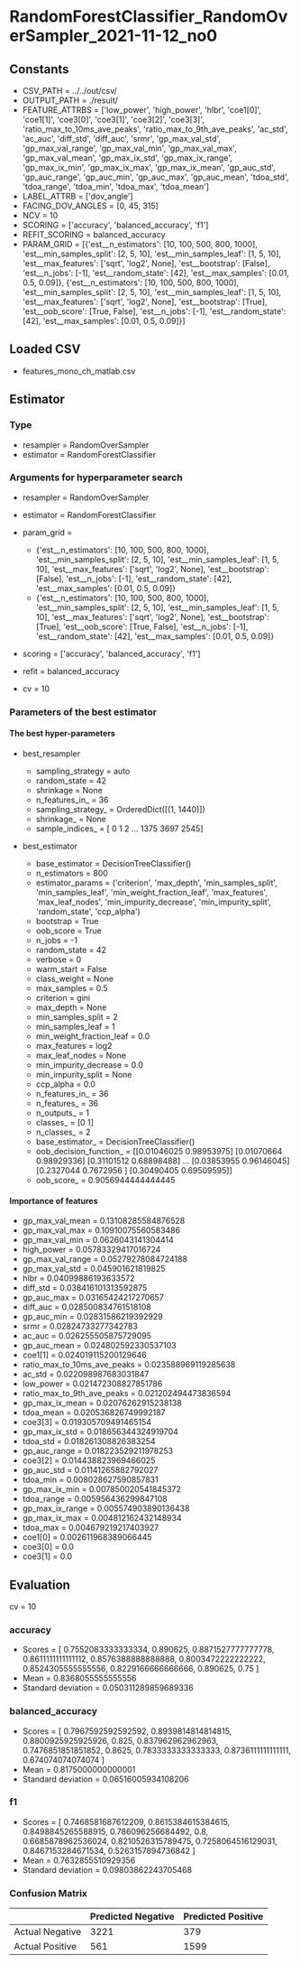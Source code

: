 # RandomForestClassifier_RandomOverSampler_2021-11-12_no0
## Constants
- CSV_PATH = ../../out/csv/
- OUTPUT_PATH = ./result/
- FEATURE_ATTRBS = ['low_power', 'high_power', 'hlbr', 'coe1[0]', 'coe1[1]', 'coe3[0]', 'coe3[1]', 'coe3[2]', 'coe3[3]', 'ratio_max_to_10ms_ave_peaks', 'ratio_max_to_9th_ave_peaks', 'ac_std', 'ac_auc', 'diff_std', 'diff_auc', 'srmr', 'gp_max_val_std', 'gp_max_val_range', 'gp_max_val_min', 'gp_max_val_max', 'gp_max_val_mean', 'gp_max_ix_std', 'gp_max_ix_range', 'gp_max_ix_min', 'gp_max_ix_max', 'gp_max_ix_mean', 'gp_auc_std', 'gp_auc_range', 'gp_auc_min', 'gp_auc_max', 'gp_auc_mean', 'tdoa_std', 'tdoa_range', 'tdoa_min', 'tdoa_max', 'tdoa_mean']
- LABEL_ATTRB = ['dov_angle']
- FACING_DOV_ANGLES = [0, 45, 315]
- NCV = 10
- SCORING = ['accuracy', 'balanced_accuracy', 'f1']
- REFIT_SCORING = balanced_accuracy
- PARAM_GRID = [{'est__n_estimators': [10, 100, 500, 800, 1000], 'est__min_samples_split': [2, 5, 10], 'est__min_samples_leaf': [1, 5, 10], 'est__max_features': ['sqrt', 'log2', None], 'est__bootstrap': [False], 'est__n_jobs': [-1], 'est__random_state': [42], 'est__max_samples': [0.01, 0.5, 0.09]}, {'est__n_estimators': [10, 100, 500, 800, 1000], 'est__min_samples_split': [2, 5, 10], 'est__min_samples_leaf': [1, 5, 10], 'est__max_features': ['sqrt', 'log2', None], 'est__bootstrap': [True], 'est__oob_score': [True, False], 'est__n_jobs': [-1], 'est__random_state': [42], 'est__max_samples': [0.01, 0.5, 0.09]}]

## Loaded CSV
- features_mono_ch_matlab.csv

## Estimator
### Type
- resampler = RandomOverSampler
- estimator = RandomForestClassifier

### Arguments for hyperparameter search
- resampler = RandomOverSampler
- estimator = RandomForestClassifier
- param_grid = 
	- {'est__n_estimators': [10, 100, 500, 800, 1000], 'est__min_samples_split': [2, 5, 10], 'est__min_samples_leaf': [1, 5, 10], 'est__max_features': ['sqrt', 'log2', None], 'est__bootstrap': [False], 'est__n_jobs': [-1], 'est__random_state': [42], 'est__max_samples': [0.01, 0.5, 0.09]}
	- {'est__n_estimators': [10, 100, 500, 800, 1000], 'est__min_samples_split': [2, 5, 10], 'est__min_samples_leaf': [1, 5, 10], 'est__max_features': ['sqrt', 'log2', None], 'est__bootstrap': [True], 'est__oob_score': [True, False], 'est__n_jobs': [-1], 'est__random_state': [42], 'est__max_samples': [0.01, 0.5, 0.09]}

- scoring = ['accuracy', 'balanced_accuracy', 'f1']
- refit = balanced_accuracy
- cv = 10

### Parameters of the best estimator
#### The best hyper-parameters
- best_resampler
	- sampling_strategy = auto
	- random_state = 42
	- shrinkage = None
	- n_features_in_ = 36
	- sampling_strategy_ = OrderedDict([(1, 1440)])
	- shrinkage_ = None
	- sample_indices_ = [   0    1    2 ... 1375 3697 2545]

- best_estimator
	- base_estimator = DecisionTreeClassifier()
	- n_estimators = 800
	- estimator_params = ('criterion', 'max_depth', 'min_samples_split', 'min_samples_leaf', 'min_weight_fraction_leaf', 'max_features', 'max_leaf_nodes', 'min_impurity_decrease', 'min_impurity_split', 'random_state', 'ccp_alpha')
	- bootstrap = True
	- oob_score = True
	- n_jobs = -1
	- random_state = 42
	- verbose = 0
	- warm_start = False
	- class_weight = None
	- max_samples = 0.5
	- criterion = gini
	- max_depth = None
	- min_samples_split = 2
	- min_samples_leaf = 1
	- min_weight_fraction_leaf = 0.0
	- max_features = log2
	- max_leaf_nodes = None
	- min_impurity_decrease = 0.0
	- min_impurity_split = None
	- ccp_alpha = 0.0
	- n_features_in_ = 36
	- n_features_ = 36
	- n_outputs_ = 1
	- classes_ = [0 1]
	- n_classes_ = 2
	- base_estimator_ = DecisionTreeClassifier()
	- oob_decision_function_ = [[0.01046025 0.98953975]
 [0.01070664 0.98929336]
 [0.31101512 0.68898488]
 ...
 [0.03853955 0.96146045]
 [0.2327044  0.7672956 ]
 [0.30490405 0.69509595]]
	- oob_score_ = 0.9056944444444445

#### Importance of features
- gp_max_val_mean = 0.13108285584876528
- gp_max_val_max = 0.10910075560583486
- gp_max_val_min = 0.0626043141304414
- high_power = 0.05783329417016724
- gp_max_val_range = 0.05279278084724188
- gp_max_val_std = 0.045901621819825
- hlbr = 0.04099886193633572
- diff_std = 0.038416101313592875
- gp_auc_max = 0.03165424217270657
- diff_auc = 0.028500834761518108
- gp_auc_min = 0.02831586219392929
- srmr = 0.02824733277342783
- ac_auc = 0.026255505875729095
- gp_auc_mean = 0.024802592330537103
- coe1[1] = 0.024019115200129646
- ratio_max_to_10ms_ave_peaks = 0.023588969119285638
- ac_std = 0.022098987683031847
- low_power = 0.021472308827851786
- ratio_max_to_9th_ave_peaks = 0.021202494473836594
- gp_max_ix_mean = 0.02076262915238138
- tdoa_mean = 0.020536826749992187
- coe3[3] = 0.019305709491465154
- gp_max_ix_std = 0.018656344324919704
- tdoa_std = 0.018261308826383254
- gp_auc_range = 0.018223529211978253
- coe3[2] = 0.014438823969466025
- gp_auc_std = 0.01141265882792027
- tdoa_min = 0.008028627590857831
- gp_max_ix_min = 0.007850020541845372
- tdoa_range = 0.005956436299847108
- gp_max_ix_range = 0.005574903890136438
- gp_max_ix_max = 0.004812162432148934
- tdoa_max = 0.004679219217403927
- coe1[0] = 0.002611968389066445
- coe3[0] = 0.0
- coe3[1] = 0.0

## Evaluation
cv = 10
### accuracy
- Scores = [ 0.7552083333333334, 0.890625, 0.8871527777777778, 0.8611111111111112, 0.8576388888888888, 0.8003472222222222, 0.8524305555555556, 0.8229166666666666, 0.890625, 0.75 ]
- Mean = 0.8368055555555556
- Standard deviation = 0.050311289859689336

### balanced_accuracy
- Scores = [ 0.7967592592592592, 0.8939814814814815, 0.8800925925925926, 0.825, 0.837962962962963, 0.7476851851851852, 0.8625, 0.7833333333333333, 0.8736111111111111, 0.674074074074074 ]
- Mean = 0.8175000000000001
- Standard deviation = 0.06516005934108206

### f1
- Scores = [ 0.7468581687612209, 0.8615384615384615, 0.8498845265588915, 0.786096256684492, 0.8, 0.6685878962536024, 0.8210526315789475, 0.7258064516129031, 0.8467153284671534, 0.5263157894736842 ]
- Mean = 0.7632855510929356
- Standard deviation = 0.09803862243705468

### Confusion Matrix
|  | Predicted Negative | Predicted Positive |
| --- | --- | --- |
| Actual Negative | 3221 | 379 |
| Actual Positive | 561 | 1599 |

      